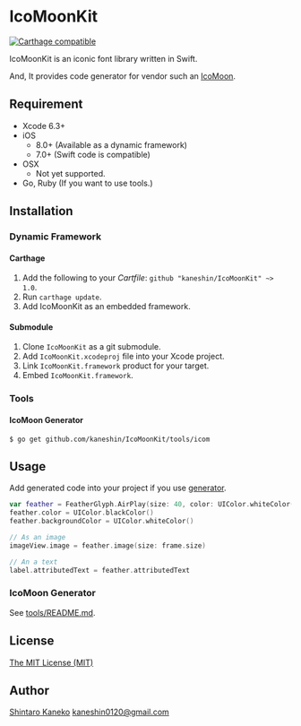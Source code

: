 # IcoMoonKit

[![Carthage compatible](https://img.shields.io/badge/Carthage-compatible-4BC51D.svg?style=flat)](https://github.com/Carthage/Carthage)

IcoMoonKit is an iconic font library written in Swift.

And, It provides code generator for vendor such an [IcoMoon](https://icomoon.io/).

## Requirement

- Xcode 6.3+
- iOS
    - 8.0+ (Available as a dynamic framework)
    - 7.0+ (Swift code is compatible)
- OSX
    - Not yet supported.
- Go, Ruby (If you want to use tools.)

## Installation

### Dynamic Framework

#### Carthage

1. Add the following to your *Cartfile*: `github "kaneshin/IcoMoonKit" ~> 1.0`.
2. Run `carthage update`.
3. Add IcoMoonKit as an embedded framework.

#### Submodule

1. Clone `IcoMoonKit` as a git submodule.
2. Add `IcoMoonKit.xcodeproj` file into your Xcode project.
3. Link `IcoMoonKit.framework` product for your target.
4. Embed `IcoMoonKit.framework`.

### Tools

#### IcoMoon Generator

```
$ go get github.com/kaneshin/IcoMoonKit/tools/icom
```


## Usage

Add generated code into your project if you use [generator](https://github.com/kaneshin/IcoMoonKit/tree/master/tools).

```swift
var feather = FeatherGlyph.AirPlay(size: 40, color: UIColor.whiteColor())
feather.color = UIColor.blackColor()
feather.backgroundColor = UIColor.whiteColor()

// As an image
imageView.image = feather.image(size: frame.size)

// An a text
label.attributedText = feather.attributedText
```

### IcoMoon Generator

See [tools/README.md](https://github.com/kaneshin/IcoMoonKit/tree/master/tools).


## License

[The MIT License (MIT)](http://kaneshin.mit-license.org/)


## Author

[Shintaro Kaneko](https://github.com/kaneshin) <kaneshin0120@gmail.com>

